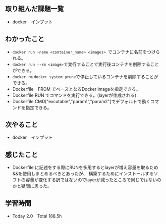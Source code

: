 ## 取り組んだ課題一覧  
- docker　インプット
## わかったこと
- `docker run -name <container_name> <images> `でコンテナに名前をつけられる。
- `docker run --rm <image>`で実行することで実行後コンテナを削除することができる。
- `docker rm` `docker system prune`で停止しているコンテナを削除することができる。
- Dockerfile　FROM <image>でベースとなるDocker imageを指定できる。
- Dockerfile RUN <command>でコマンドを実行できる。(layerが作成される)
- Dockerfile CMD["excutable","param1","param2"]でデフォルトで動くコマンドを指定できる。
## 次やること  
- docker　インプット
## 感じたこと  
- Dockerfile に記述をする際にRUNを多用するとlayerが増え容量を取るため&&を使用しまとめるべきとあったが、
構築するためにインストールするソフトの容量が変化する訳ではないのでlayerが減ったところで同じではないのかと疑問に思った。
## 学習時間  
- Today 2.0　Total 188.5h
